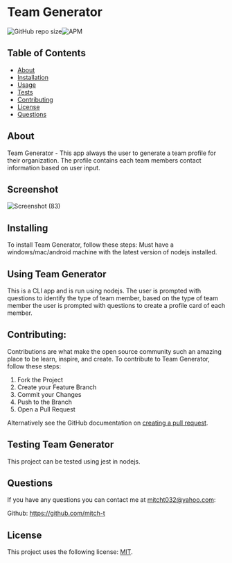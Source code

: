 # Team Generator

![GitHub repo size](https://img.shields.io/github/repo-size/mitch-t/TeamGenerator)![APM](https://img.shields.io/apm/l/test?style=for-the-badge)

<!-- TABLE OF CONTENTS -->
## Table of Contents

* [About](#about)
* [Installation](#installation)
* [Usage](#usage)
* [Tests](#tests)
* [Contributing](#contributing)
* [License](#license)
* [Questions](#questions) 

## About 
Team Generator - This app always the user to generate a team profile for their organization. The profile contains each team members contact information based on user input.

## Screenshot
![Screenshot (83)](https://user-images.githubusercontent.com/66184450/96376648-15b42b00-1135-11eb-9b7b-4bf29bbaf9e5.png)

## Installing 
To install Team Generator, follow these steps: Must have a windows/mac/android machine with the latest version of nodejs installed.

## Using Team Generator
This is a CLI app and is run using nodejs. The user is prompted with questions to identify the type of team member, based on the type of team member the user is prompted with questions to create a profile card of each member.

## Contributing:

Contributions are what make the open source community such an amazing place to be learn, inspire, and create. 
To contribute to Team Generator, follow these steps:
1. Fork the Project
2. Create your Feature Branch 
3. Commit your Changes 
4. Push to the Branch 
5. Open a Pull Request

Alternatively see the GitHub documentation on [creating a pull request](https://help.github.com/en/github/collaborating-with-issues-and-pull-requests/creating-a-pull-request).


## Testing Team Generator
This project can be tested using jest in nodejs.

## Questions
If you have any questions you can contact me at mitcht032@yahoo.com:

Github: https://github.com/mitch-t

## License
<!--- If you're not sure which open license to use see https://choosealicense.com/--->

This project uses the following license: [MIT](<link>).
